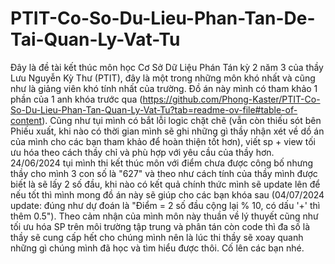 # PTIT-Co-So-Du-Lieu-Phan-Tan-De-Tai-Quan-Ly-Vat-Tu
Đây là đề tài kết thúc môn học Cơ Sở Dữ Liệu Phán Tán kỳ 2 năm 3 của thầy Lưu Nguyễn Kỳ Thư (PTIT), đây là một trong những môn khó nhất và cũng như là giảng viên khó tính nhất của trường. Đồ án này mình có tham khảo 1 phần của 1 anh khóa trước qua (https://github.com/Phong-Kaster/PTIT-Co-So-Du-Lieu-Phan-Tan-Quan-Ly-Vat-Tu?tab=readme-ov-file#table-of-content). Cũng như tụi mình có bắt lỗi logic chặt chẽ (vẫn còn thiếu sót bên Phiếu xuất, khi nào có thời gian mình sẽ ghi những gì thầy nhận xét về dồ án của mình cho các bạn tham khảo để hoàn thiện tốt hơn), viết sp + view tối ưu hóa theo cách thầy chỉ và phù hợp với yêu cầu của thầy hơn. 24/06/2024 tụi mình thi kết thúc môn với điểm chưa được công bố nhưng thầy cho mình 3 con số là "627" và theo như cách tính của thầy mình được biết là sẽ lấy 2 số đầu, khi nào có kết quả chính thức mình sẽ update lên để nếu tốt thì mình mong đồ án này sẽ giúp cho các bạn khóa sau (04/07/2024 update: đúng như dự đoán là "Điểm = 2 số đầu cộng lại % 10, có dấu '+' thì thêm 0.5"). Theo cảm nhận của mình môn này thuần về lý thuyết cũng như tối ưu hóa SP trên môi trường tập trung và phân tán còn code thì đa số là thầy sẽ cung cấp hết cho chúng mình nên là lúc thi thầy sẽ xoay quanh những gì chúng mình đã học và tìm hiểu được thôi. Cố lên các bạn nhé.